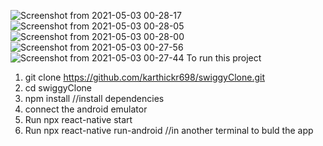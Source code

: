 ![Screenshot from 2021-05-03 00-28-17](https://user-images.githubusercontent.com/59818564/116824372-740f9b00-aba7-11eb-9db3-c84ec2ab11b9.png)
![Screenshot from 2021-05-03 00-28-05](https://user-images.githubusercontent.com/59818564/116824376-7540c800-aba7-11eb-85be-e48028dcc570.png)
![Screenshot from 2021-05-03 00-28-00](https://user-images.githubusercontent.com/59818564/116824377-75d95e80-aba7-11eb-8e8d-35d6619f9831.png)
![Screenshot from 2021-05-03 00-27-56](https://user-images.githubusercontent.com/59818564/116824378-7671f500-aba7-11eb-8d96-8e18cd8ee63a.png)
![Screenshot from 2021-05-03 00-27-44](https://user-images.githubusercontent.com/59818564/116824379-770a8b80-aba7-11eb-8b4b-d9cc9bca03c6.png)
To run this project

1. git clone https://github.com/karthickr698/swiggyClone.git
2. cd swiggyClone
3. npm install //install dependencies
4. connect the android emulator
5. Run npx react-native start
6. Run npx react-native run-android //in another terminal to buld the app
